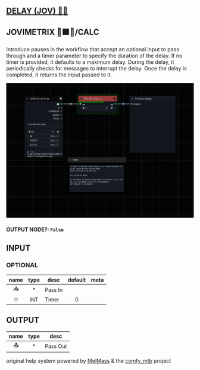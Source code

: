 ## [DELAY (JOV) ✋🏽](https://github.com/Amorano/Jovimetrix-examples/blob/master/node/DELAY/DELAY.md)

## JOVIMETRIX 🔺🟩🔵/CALC


Introduce pauses in the workflow that accept an optional input to pass through and a timer parameter to specify the duration of the delay. If no timer is provided, it defaults to a maximum delay. During the delay, it periodically checks for messages to interrupt the delay. Once the delay is completed, it returns the input passed to it.


![DELAY](https://raw.githubusercontent.com/Amorano/Jovimetrix-examples/master/node/DELAY/DELAY.png)

#### OUTPUT NODE?: `False`

## INPUT

### OPTIONAL

name | type | desc | default | meta
:---:|:---:|---|:---:|---
📥  |  *  | Pass In |  | 
⏱  |  INT  | Timer | 0 | 

## OUTPUT

name | type | desc
:---:|:---:|---
📤  |  *  | Pass Out 

original help system powered by [MelMass](https://github.com/melMass) & the [comfy_mtb](https://github.com/melMass/comfy_mtb) project